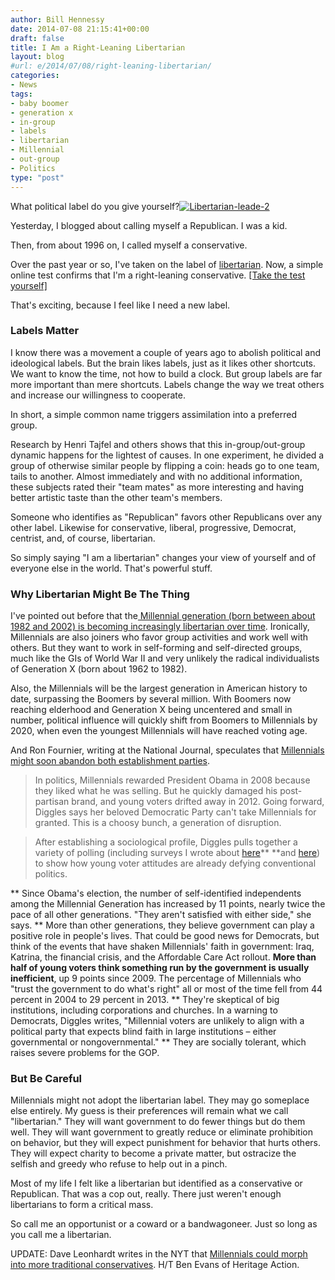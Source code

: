 ```yaml
---
author: Bill Hennessy
date: 2014-07-08 21:15:41+00:00
draft: false
title: I Am a Right-Leaning Libertarian
layout: blog
#url: e/2014/07/08/right-leaning-libertarian/
categories:
- News
tags:
- baby boomer
- generation x
- in-group
- labels
- libertarian
- Millennial
- out-group
- Politics
type: "post"
---
```


What political label do you give yourself?[![Libertarian-leade-2](https://hennessysview.com/wp-content/uploads/2014/07/Libertarian-leade-2.jpg)
](https://hennessysview.com/2014/07/08/right-leaning-libertarian/libertarian-leade-2/#main)

Yesterday, I blogged about calling myself a Republican. I was a kid.

Then, from about 1996 on, I called myself a conservative.

Over the past year or so, I've taken on the label of [libertarian](https://hennessysview.com/2014/06/25/rinos/). Now, a simple online test confirms that I'm a right-leaning conservative. [[Take the test yourself]](https://bit.ly/1tho4zD)

That's exciting, because I feel like I need a new label.



### Labels Matter



I know there was a movement a couple of years ago to abolish political and ideological labels. But the brain likes labels, just as it likes other shortcuts. We want to know the time, not how to build a clock. But group labels are far more important than mere shortcuts. Labels change the way we treat others and increase our willingness to cooperate.

In short, a simple common name triggers assimilation into a preferred group.

Research by Henri Tajfel and others shows that this in-group/out-group dynamic happens for the lightest of causes. In one experiment, he divided a group of otherwise similar people by flipping a coin: heads go to one team, tails to another. Almost immediately and with no additional information, these subjects rated their "team mates" as more interesting and having better artistic taste than the other team's members.

Someone who identifies as "Republican" favors other Republicans over any other label. Likewise for conservative, liberal, progressive, Democrat, centrist, and, of course, libertarian.

So simply saying "I am a libertarian" changes your view of yourself and of everyone else in the world. That's powerful stuff.



### Why Libertarian Might Be The Thing



I've pointed out before that the[ Millennial generation (born between about 1982 and 2002) is becoming increasingly libertarian over time](https://studentsforliberty.org/blog/2014/05/20/harvard-survey-confirms-millennials-growing-libertarian-political-attitudes/). Ironically, Millennials are also joiners who favor group activities and work well with others. But they want to work in self-forming and self-directed groups, much like the GIs of World War II and very unlikely the radical individualists of Generation X (born about 1962 to 1982).

Also, the Millennials will be the largest generation in American history to date, surpassing the Boomers by several million. With Boomers now reaching elderhood and Generation X being uncentered and small in number, political influence will quickly shift from Boomers to Millennials by 2020, when even the youngest Millennials will have reached voting age.

And Ron Fournier, writing at the National Journal, speculates that [Millennials might soon abandon both establishment parties](https://www.nationaljournal.com/politics/millennial-madness-what-happens-if-young-voters-bolt-both-parties-20140324).



> 

> 
> In politics, Millennials rewarded President Obama in 2008 because they liked what he was selling. But he quickly damaged his post-partisan brand, and young voters drifted away in 2012. Going forward, Diggles says her beloved Democratic Party can't take Millennials for granted. This is a choosy bunch, a generation of disruption.
> 
> 

> 
> After establishing a sociological profile, Diggles pulls together a variety of polling (including surveys I wrote about [here](https://www.theatlantic.com/politics/archive/2013/08/the-outsiders-how-can-millennials-change-washington-if-they-hate-it/278920/)** **and [here](https://www.nationaljournal.com/politics/millennials-abandon-obama-and-obamacare-20131204)) to show how young voter attitudes are already defying conventional politics.
> 
> 


> 
> 
** Since Obama's election, the number of self-identified independents among the Millennial Generation has increased by 11 points, nearly twice the pace of all other generations. "They aren't satisfied with either side," she says.
** More than other generations, they believe government can play a positive role in people's lives. That could be good news for Democrats, but think of the events that have shaken Millennials' faith in government: Iraq, Katrina, the financial crisis, and the Affordable Care Act rollout. **More than half of young voters think something run by the government is usually inefficient**, up 9 points since 2009. The percentage of Millennials who "trust the government to do what's right" all or most of the time fell from 44 percent in 2004 to 29 percent in 2013.
** They're skeptical of big institutions, including corporations and churches. In a warning to Democrats, Diggles writes, "Millennial voters are unlikely to align with a political party that expects blind faith in large institutions – either governmental or nongovernmental."
** They are socially tolerant, which raises severe problems for the GOP.







### But Be Careful



Millennials might not adopt the libertarian label. They may go someplace else entirely. My guess is their preferences will remain what we call "libertarian." They will want government to do fewer things but do them well. They will want government to greatly reduce or eliminate prohibition on behavior, but they will expect punishment for behavior that hurts others. They will expect charity to become a private matter, but ostracize the selfish and greedy who refuse to help out in a pinch.

Most of my life I felt like a libertarian but identified as a conservative or Republican. That was a cop out, really. There just weren't enough libertarians to form a critical mass.

So call me an opportunist or a coward or a bandwagoneer. Just so long as you call me a libertarian.

UPDATE: Dave Leonhardt writes in the NYT that [Millennials could morph into more traditional conservatives](https://www.nytimes.com/2014/07/08/upshot/why-teenagers-may-be-getting-more-conservative.html?_r=0). H/T Ben Evans of Heritage Action.
